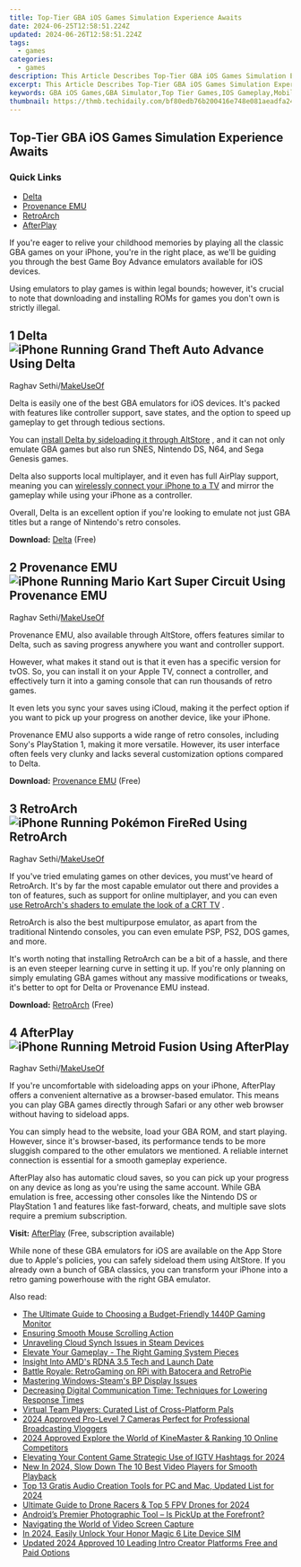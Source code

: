 ```yaml
---
title: Top-Tier GBA iOS Games Simulation Experience Awaits
date: 2024-06-25T12:58:51.224Z
updated: 2024-06-26T12:58:51.224Z
tags:
  - games
categories:
  - games
description: This Article Describes Top-Tier GBA iOS Games Simulation Experience Awaits
excerpt: This Article Describes Top-Tier GBA iOS Games Simulation Experience Awaits
keywords: GBA iOS Games,GBA Simulator,Top Tier Games,IOS Gameplay,Mobile Game Simulation,High-Quality Games,Premium Gaming Experience
thumbnail: https://thmb.techidaily.com/bf80edb76b200416e748e081aeadfa243850d855fed3e04f595dd2c29ba995d4.jpg
---
```


## Top-Tier GBA iOS Games Simulation Experience Awaits

### Quick Links

* [Delta](#delta)
* [Provenance EMU](#provenance-emu)
* [RetroArch](#retroarch)
* [AfterPlay](#afterplay)

 If you're eager to relive your childhood memories by playing all the classic GBA games on your iPhone, you're in the right place, as we'll be guiding you through the best Game Boy Advance emulators available for iOS devices.

 Using emulators to play games is within legal bounds; however, it's crucial to note that downloading and installing ROMs for games you don't own is strictly illegal.

## 1 Delta ![iPhone Running Grand Theft Auto Advance Using Delta](https://static1.makeuseofimages.com/wordpress/wp-content/uploads/wm/2024/03/iphone-running-grand-theft-auto-advance-using-delta.jpg)

 Raghav Sethi/[MakeUseOf](https://www.makeuseof.com/author/raghav-sethi/)

 Delta is easily one of the best GBA emulators for iOS devices. It's packed with features like controller support, save states, and the option to speed up gameplay to get through tedious sections.

 You can [install Delta by sideloading it through AltStore](https://www.makeuseof.com/how-to-sideload-iphone-apps-without-jailbreak/) , and it can not only emulate GBA games but also run SNES, Nintendo DS, N64, and Sega Genesis games.

 Delta also supports local multiplayer, and it even has full AirPlay support, meaning you can [wirelessly connect your iPhone to a TV](https://www.makeuseof.com/tag/how-to-mirror-the-iphone-or-ipad-to-your-tv-ios/) and mirror the gameplay while using your iPhone as a controller.

 Overall, Delta is an excellent option if you're looking to emulate not just GBA titles but a range of Nintendo's retro consoles.

**Download:** [Delta](https://faq.deltaemulator.com/getting-started/how-to-install-delta) (Free)

## 2 Provenance EMU ![iPhone Running Mario Kart Super Circuit Using Provenance EMU](https://static1.makeuseofimages.com/wordpress/wp-content/uploads/wm/2024/03/iphone-running-mario-kart-super-circuit-using-provenance-emu-1-1.jpg)

 Raghav Sethi/[MakeUseOf](https://www.makeuseof.com/author/raghav-sethi/)

 Provenance EMU, also available through AltStore, offers features similar to Delta, such as saving progress anywhere you want and controller support.

 However, what makes it stand out is that it even has a specific version for tvOS. So, you can install it on your Apple TV, connect a controller, and effectively turn it into a gaming console that can run thousands of retro games.

 It even lets you sync your saves using iCloud, making it the perfect option if you want to pick up your progress on another device, like your iPhone.

 Provenance EMU also supports a wide range of retro consoles, including Sony's PlayStation 1, making it more versatile. However, its user interface often feels very clunky and lacks several customization options compared to Delta.

**Download:** [Provenance EMU](http://provenance-emu.com/) (Free)

## 3 RetroArch ![iPhone Running Pokémon FireRed Using RetroArch](https://static1.makeuseofimages.com/wordpress/wp-content/uploads/wm/2024/03/iphone-running-poke-mon-firered-using-retroarch-2.jpg)

 Raghav Sethi/[MakeUseOf](https://www.makeuseof.com/author/raghav-sethi/)

 If you've tried emulating games on other devices, you must've heard of RetroArch. It's by far the most capable emulator out there and provides a ton of features, such as support for online multiplayer, and you can even [use RetroArch's shaders to emulate the look of a CRT TV](https://www.makeuseof.com/make-retro-games-look-like-used-to-retroarch-shaders/) .

 RetroArch is also the best multipurpose emulator, as apart from the traditional Nintendo consoles, you can even emulate PSP, PS2, DOS games, and more.

 It's worth noting that installing RetroArch can be a bit of a hassle, and there is an even steeper learning curve in setting it up. If you're only planning on simply emulating GBA games without any massive modifications or tweaks, it's better to opt for Delta or Provenance EMU instead.

**Download:** [RetroArch](http://www.retroarch.com/?page=platforms) (Free)

## 4 AfterPlay ![iPhone Running Metroid Fusion Using AfterPlay](https://static1.makeuseofimages.com/wordpress/wp-content/uploads/wm/2024/03/iphone-running-metroid-fusion-using-afterplay.jpg)

 Raghav Sethi/[MakeUseOf](https://www.makeuseof.com/author/raghav-sethi/)

 If you're uncomfortable with sideloading apps on your iPhone, AfterPlay offers a convenient alternative as a browser-based emulator. This means you can play GBA games directly through Safari or any other web browser without having to sideload apps.

 You can simply head to the website, load your GBA ROM, and start playing. However, since it's browser-based, its performance tends to be more sluggish compared to the other emulators we mentioned. A reliable internet connection is essential for a smooth gameplay experience.

 AfterPlay also has automatic cloud saves, so you can pick up your progress on any device as long as you're using the same account. While GBA emulation is free, accessing other consoles like the Nintendo DS or PlayStation 1 and features like fast-forward, cheats, and multiple save slots require a premium subscription.

**Visit:** [AfterPlay](https://afterplay.io/) (Free, subscription available)

 While none of these GBA emulators for iOS are available on the App Store due to Apple's policies, you can safely sideload them using AltStore. If you already own a bunch of GBA classics, you can transform your iPhone into a retro gaming powerhouse with the right GBA emulator.


<ins class="adsbygoogle"
     style="display:block"
     data-ad-format="autorelaxed"
     data-ad-client="ca-pub-7571918770474297"
     data-ad-slot="1223367746"></ins>



<ins class="adsbygoogle"
     style="display:block"
     data-ad-client="ca-pub-7571918770474297"
     data-ad-slot="8358498916"
     data-ad-format="auto"
     data-full-width-responsive="true"></ins>

<span class="atpl-alsoreadstyle">Also read:</span>
<div><ul>
<li><a href="https://games-able.techidaily.com/the-ultimate-guide-to-choosing-a-budget-friendly-1440p-gaming-monitor/"><u>The Ultimate Guide to Choosing a Budget-Friendly 1440P Gaming Monitor</u></a></li>
<li><a href="https://games-able.techidaily.com/ensuring-smooth-mouse-scrolling-action/"><u>Ensuring Smooth Mouse Scrolling Action</u></a></li>
<li><a href="https://games-able.techidaily.com/unraveling-cloud-synch-issues-in-steam-devices/"><u>Unraveling Cloud Synch Issues in Steam Devices</u></a></li>
<li><a href="https://games-able.techidaily.com/elevate-your-gameplay-the-right-gaming-system-pieces/"><u>Elevate Your Gameplay - The Right Gaming System Pieces</u></a></li>
<li><a href="https://games-able.techidaily.com/insight-into-amds-rdna-35-tech-and-launch-date/"><u>Insight Into AMD's RDNA 3.5 Tech and Launch Date</u></a></li>
<li><a href="https://games-able.techidaily.com/battle-royale-retrogaming-on-rpi-with-batocera-and-retropie/"><u>Battle Royale: RetroGaming on RPi with Batocera and RetroPie</u></a></li>
<li><a href="https://games-able.techidaily.com/mastering-windows-steams-bp-display-issues/"><u>Mastering Windows-Steam's BP Display Issues</u></a></li>
<li><a href="https://games-able.techidaily.com/decreasing-digital-communication-time-techniques-for-lowering-response-times/"><u>Decreasing Digital Communication Time: Techniques for Lowering Response Times</u></a></li>
<li><a href="https://games-able.techidaily.com/virtual-team-players-curated-list-of-cross-platform-pals/"><u>Virtual Team Players: Curated List of Cross-Platform Pals</u></a></li>
<li><a href="https://youtube-help.techidaily.com/2024-approved-pro-level-7-cameras-perfect-for-professional-broadcasting-vloggers/"><u>2024 Approved  Pro-Level 7 Cameras Perfect for Professional Broadcasting Vloggers</u></a></li>
<li><a href="https://vp-tips.techidaily.com/2024-approved-explore-the-world-of-kinemaster-and-ranking-10-online-competitors/"><u>2024 Approved  Explore the World of KineMaster & Ranking 10 Online Competitors</u></a></li>
<li><a href="https://instagram-video-recordings.techidaily.com/elevating-your-content-game-strategic-use-of-igtv-hashtags-for-2024/"><u>Elevating Your Content Game  Strategic Use of IGTV Hashtags for 2024</u></a></li>
<li><a href="https://ai-video-apps.techidaily.com/new-in-2024-slow-down-the-10-best-video-players-for-smooth-playback/"><u>New In 2024, Slow Down The 10 Best Video Players for Smooth Playback</u></a></li>
<li><a href="https://sound-tweaking.techidaily.com/top-13-gratis-audio-creation-tools-for-pc-and-mac-updated-list-for-2024/"><u>Top 13 Gratis Audio Creation Tools for PC and Mac, Updated List for 2024</u></a></li>
<li><a href="https://some-guidance.techidaily.com/ultimate-guide-to-drone-racers-and-top-5-fpv-drones-for-2024/"><u>Ultimate Guide to Drone Racers & Top 5 FPV Drones for 2024</u></a></li>
<li><a href="https://extra-lessons.techidaily.com/androids-premier-photographic-tool-is-pickup-at-the-forefront/"><u>Android’s Premier Photographic Tool – Is PickUp at the Forefront?</u></a></li>
<li><a href="https://digital-screen-recording.techidaily.com/navigating-the-world-of-video-screen-capture/"><u>Navigating the World of Video Screen Capture</u></a></li>
<li><a href="https://sim-unlock.techidaily.com/in-2024-easily-unlock-your-honor-magic-6-lite-device-sim-by-drfone-android/"><u>In 2024, Easily Unlock Your Honor Magic 6 Lite Device SIM</u></a></li>
<li><a href="https://video-content-creator.techidaily.com/updated-2024-approved-10-leading-intro-creator-platforms-free-and-paid-options/"><u>Updated 2024 Approved 10 Leading Intro Creator Platforms Free and Paid Options</u></a></li>
</ul></div>
